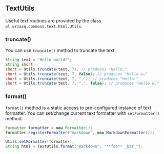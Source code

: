 <!---
# This file is part of the pl.wrzasq.commons.
#
# @license http://mit-license.org/ The MIT license
# @copyright 2016, 2019 © by Rafał Wrzeszcz - Wrzasq.pl.
-->

## TextUtils

Useful text routines are provided by the class `pl.wrzasq.commons.text.html.Utils`.

### truncate()

You can use `truncate()` method to truncate the text:

```java
String text = "Hello world!";
String short;
short = Utils.truncate(text, 7); // produces "Hello…"
short = Utils.truncate(text, 7, false); // produces "Hello w…"
short = Utils.truncate(text, 7, "."); // produces "Hello."
short = Utils.truncate(text, 7, ".", false); // produces "Hello w."
```

### format()

`format()` method is a static access to pre-configured instance of text formatter. You can set/change current text formatter with `setFormatter()` method.

```java
Formatter formatter = new Formatter();
formatter.registerFormatter("markdown", new MarkdownFormatter());

Utils.setFormatter(formatter);
String html = TextUtils.format("markdown", "**foo** _bar_");
```
